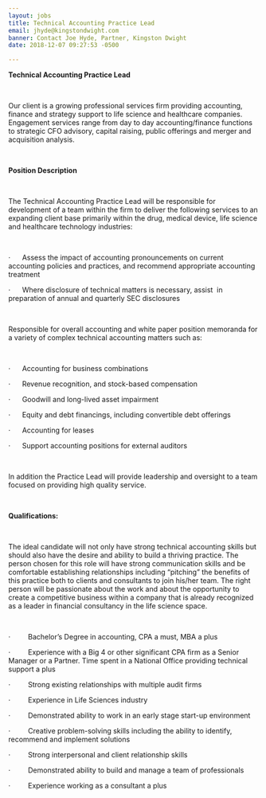 ```yaml
---
layout: jobs
title: Technical Accounting Practice Lead
email: jhyde@kingstondwight.com
banner: Contact Joe Hyde, Partner, Kingston Dwight
date: 2018-12-07 09:27:53 -0500

---
```

**Technical Accounting Practice Lead**

 

Our client is a growing professional services firm providing accounting, finance and strategy support to life science and healthcare companies. Engagement services range from day to day accounting/finance functions to strategic CFO advisory, capital raising, public offerings and merger and acquisition analysis.

 

**Position Description**

 

The Technical Accounting Practice Lead will be responsible for development of a team within the firm to deliver the following services to an expanding client base primarily within the drug, medical device, life science and healthcare technology industries:

 

·      Assess the impact of accounting pronouncements on current accounting policies and practices, and recommend appropriate accounting treatment

·      Where disclosure of technical matters is necessary, assist  in preparation of annual and quarterly SEC disclosures

 

Responsible for overall accounting and white paper position memoranda for a variety of complex technical accounting matters such as:

 

·      Accounting for business combinations

·      Revenue recognition, and stock-based compensation 

·      Goodwill and long-lived asset impairment 

·      Equity and debt financings, including convertible debt offerings

·      Accounting for leases  

·      Support accounting positions for external auditors

 

In addition the Practice Lead will provide leadership and oversight to a team focused on providing high quality service.  

 

**Qualifications:**

 

The ideal candidate will not only have strong technical accounting skills but should also have the desire and ability to build a thriving practice. The person chosen for this role will have strong communication skills and be comfortable establishing relationships including “pitching” the benefits of this practice both to clients and consultants to join his/her team. The right person will be passionate about the work and about the opportunity to create a competitive business within a company that is already recognized as a leader in financial consultancy in the life science space.

 

·         Bachelor’s Degree in accounting, CPA a must, MBA a plus

·         Experience with a Big 4 or other significant CPA firm as a Senior Manager or a Partner. Time spent in a National Office providing technical support a plus

·         Strong existing relationships with multiple audit firms

·         Experience in Life Sciences industry

·         Demonstrated ability to work in an early stage start-up environment

·         Creative problem-solving skills including the ability to identify, recommend and implement solutions

·         Strong interpersonal and client relationship skills

·         Demonstrated ability to build and manage a team of professionals

·         Experience working as a consultant a plus